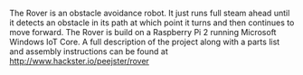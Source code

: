 The Rover is an obstacle avoidance robot. It just runs full steam ahead until it detects an obstacle in its path at which point it turns and then continues to move forward. The Rover is build on a Raspberry Pi 2 running Microsoft Windows IoT Core. A full description of the project along with a parts list and assembly instructions can be found at http://www.hackster.io/peejster/rover
